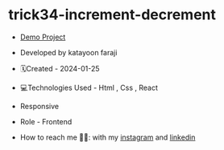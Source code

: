 # trick34-increment-decrement

- [Demo Project](https://project16-pars-host.vercel.app/)

- Developed by katayoon faraji

- 🗓️Created - 2024-01-25

- 💻Technologies Used - Html , Css , React

- Responsive
  
- Role - Frontend

- How to reach me 👩🏻: with my [instagram](https://instagram.com/katayoon_faraji_web) and [linkedin](https://www.linkedin.com/in/katayoon-faraji-web-3b722b207r)
